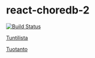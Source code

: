 # react-choredb-2
 
[![Build Status](https://travis-ci.org/ilarinie/react-choredb-2.svg?branch=master)](https://travis-ci.org/ilarinie/react-choredb-2)

[Tuntilista](https://docs.google.com/spreadsheets/d/1nmtC1wCpUgc57WxfuDz5MQ3rix1VRYIb4LFRAO41ejM/edit?usp=sharing)

[Tuotanto](https://choredb.herokuapp.com)
